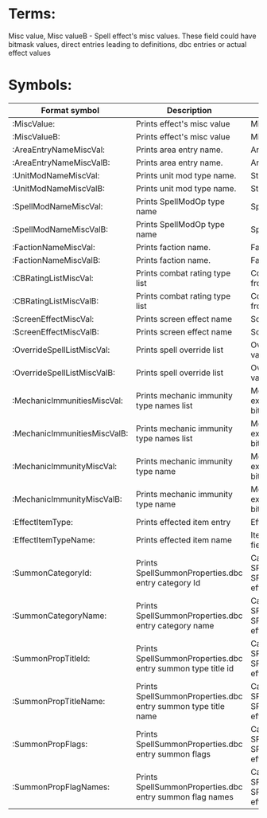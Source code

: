 # Terms:

Misc value, Misc valueB - Spell effect's misc values. These field could have bitmask values, direct entries leading to definitions, dbc entries or actual effect values

# Symbols:

| Format symbol | Description | Extra |
| --- | --- | --- |
| :MiscValue: | Prints effect's misc value | Misc value |
| :MiscValueB: | Prints effect's misc value | Misc valueB |
| :AreaEntryNameMiscVal: | Prints area entry name. | Area entry by Misc value |
| :AreaEntryNameMiscValB: | Prints area entry name. | Area entry by Misc valueB |
| :UnitModNameMiscVal: | Prints unit mod type name. | Stat entry by Misc value |
| :UnitModNameMiscValB: | Prints unit mod type name. | Stat entry by Misc valueB |
| :SpellModNameMiscVal: | Prints SpellModOp type name | SpellMod entry by Misc value |
| :SpellModNameMiscValB: | Prints SpellModOp type name | SpellMod entry by Misc value |
| :FactionNameMiscVal: | Prints faction name. | Faction entry by Misc value |
| :FactionNameMiscValB: | Prints faction name. | Faction by Misc valueB |
| :CBRatingListMiscVal: | Prints combat rating type list | Combat names are extracted from Misc value bitmask |
| :CBRatingListMiscValB: | Prints combat rating type list | Combat names are extracted from Misc valueB bitmask |
| :ScreenEffectMiscVal: | Prints screen effect name | Screen entry by Misc value |
| :ScreenEffectMiscValB: | Prints screen effect name | Screen entry by Misc valueB |
| :OverrideSpellListMiscVal: | Prints spell override list | Override list entry by Misc value |
| :OverrideSpellListMiscValB: | Prints spell override list | Override list entry by Misc valueB |
| :MechanicImmunitiesMiscVal: | Prints mechanic immunity type names list | Mechanic type names are extracted from Misc value bitmask |
| :MechanicImmunitiesMiscValB: | Prints mechanic immunity type names list | Mechanic type names are extracted from Misc valueB bitmask |
| :MechanicImmunityMiscVal: | Prints mechanic immunity type name | Mechanic type name are extracted from Misc value bitmask |
| :MechanicImmunityMiscValB: | Prints mechanic immunity type name | Mechanic type name are extracted from Misc valueB bitmask |
| :EffectItemType: | Prints effected item entry | EffectItemType |
| :EffectItemTypeName: | Prints effected item name | Item name by EffectItemType field value |
| :SummonCategoryId: | Prints SpellSummonProperties.dbc entry category Id | Can be used only for SPELL_EFFECT_SUMMON and SPELL_EFFECT_SUMMON_PET effects |
| :SummonCategoryName: | Prints SpellSummonProperties.dbc entry category name | Can be used only for SPELL_EFFECT_SUMMON and SPELL_EFFECT_SUMMON_PET effects |
| :SummonPropTitleId: | Prints SpellSummonProperties.dbc entry summon type title id | Can be used only for SPELL_EFFECT_SUMMON and SPELL_EFFECT_SUMMON_PET effects |
| :SummonPropTitleName: | Prints SpellSummonProperties.dbc entry summon type title name | Can be used only for SPELL_EFFECT_SUMMON and SPELL_EFFECT_SUMMON_PET effects |
| :SummonPropFlags: | Prints SpellSummonProperties.dbc entry summon flags | Can be used only for SPELL_EFFECT_SUMMON and SPELL_EFFECT_SUMMON_PET effects |
| :SummonPropFlagNames: | Prints SpellSummonProperties.dbc entry summon flag names | Can be used only for SPELL_EFFECT_SUMMON and SPELL_EFFECT_SUMMON_PET effects |

